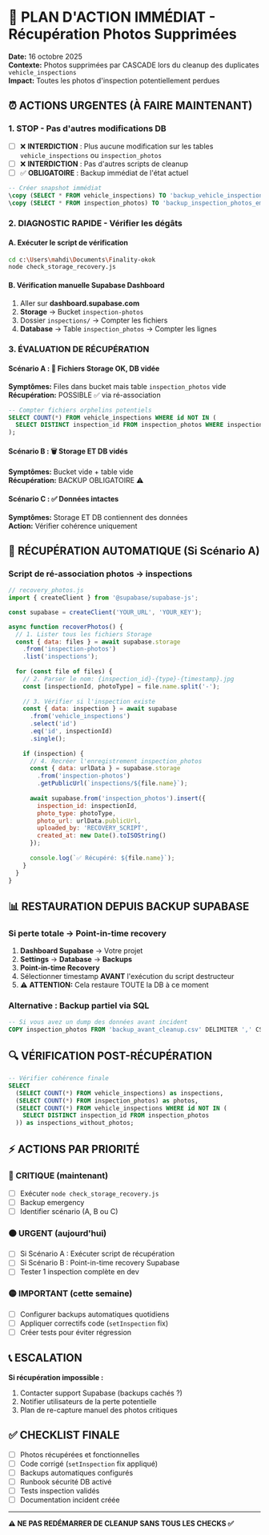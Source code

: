 # 🚨 PLAN D'ACTION IMMÉDIAT - Récupération Photos Supprimées

**Date:** 16 octobre 2025  
**Contexte:** Photos supprimées par CASCADE lors du cleanup des duplicates `vehicle_inspections`  
**Impact:** Toutes les photos d'inspection potentiellement perdues  

## ⏰ ACTIONS URGENTES (À FAIRE MAINTENANT)

### 1. STOP - Pas d'autres modifications DB
- [ ] ❌ **INTERDICTION** : Plus aucune modification sur les tables `vehicle_inspections` ou `inspection_photos`
- [ ] ❌ **INTERDICTION** : Pas d'autres scripts de cleanup 
- [ ] ✅ **OBLIGATOIRE** : Backup immédiat de l'état actuel

```sql
-- Créer snapshot immédiat
\copy (SELECT * FROM vehicle_inspections) TO 'backup_vehicle_inspections_emergency.csv' DELIMITER ',' CSV HEADER;
\copy (SELECT * FROM inspection_photos) TO 'backup_inspection_photos_emergency.csv' DELIMITER ',' CSV HEADER;
```

### 2. DIAGNOSTIC RAPIDE - Vérifier les dégâts

#### A. Exécuter le script de vérification
```bash
cd c:\Users\mahdi\Documents\Finality-okok
node check_storage_recovery.js
```

#### B. Vérification manuelle Supabase Dashboard
1. Aller sur **dashboard.supabase.com**
2. **Storage** → Bucket `inspection-photos`
3. Dossier `inspections/` → Compter les fichiers
4. **Database** → Table `inspection_photos` → Compter les lignes

### 3. ÉVALUATION DE RÉCUPÉRATION

#### Scénario A : 📁 Fichiers Storage OK, DB vidée
**Symptômes:** Files dans bucket mais table `inspection_photos` vide  
**Récupération:** POSSIBLE ✅ via ré-association

```sql
-- Compter fichiers orphelins potentiels
SELECT COUNT(*) FROM vehicle_inspections WHERE id NOT IN (
  SELECT DISTINCT inspection_id FROM inspection_photos WHERE inspection_id IS NOT NULL
);
```

#### Scénario B : 🗑️ Storage ET DB vidés
**Symptômes:** Bucket vide + table vide  
**Récupération:** BACKUP OBLIGATOIRE ⚠️

#### Scénario C : ✅ Données intactes
**Symptômes:** Storage ET DB contiennent des données  
**Action:** Vérifier cohérence uniquement

## 🔧 RÉCUPÉRATION AUTOMATIQUE (Si Scénario A)

### Script de ré-association photos → inspections

```javascript
// recovery_photos.js
import { createClient } from '@supabase/supabase-js';

const supabase = createClient('YOUR_URL', 'YOUR_KEY');

async function recoverPhotos() {
  // 1. Lister tous les fichiers Storage
  const { data: files } = await supabase.storage
    .from('inspection-photos')
    .list('inspections');
    
  for (const file of files) {
    // 2. Parser le nom: {inspection_id}-{type}-{timestamp}.jpg
    const [inspectionId, photoType] = file.name.split('-');
    
    // 3. Vérifier si l'inspection existe
    const { data: inspection } = await supabase
      .from('vehicle_inspections')
      .select('id')
      .eq('id', inspectionId)
      .single();
      
    if (inspection) {
      // 4. Recréer l'enregistrement inspection_photos
      const { data: urlData } = supabase.storage
        .from('inspection-photos')
        .getPublicUrl(`inspections/${file.name}`);
        
      await supabase.from('inspection_photos').insert({
        inspection_id: inspectionId,
        photo_type: photoType,
        photo_url: urlData.publicUrl,
        uploaded_by: 'RECOVERY_SCRIPT',
        created_at: new Date().toISOString()
      });
      
      console.log(`✅ Récupéré: ${file.name}`);
    }
  }
}
```

## 📊 RESTAURATION DEPUIS BACKUP SUPABASE

### Si perte totale → Point-in-time recovery

1. **Dashboard Supabase** → Votre projet
2. **Settings** → **Database** → **Backups**
3. **Point-in-time Recovery**
4. Sélectionner timestamp **AVANT** l'exécution du script destructeur
5. ⚠️ **ATTENTION:** Cela restaure TOUTE la DB à ce moment

### Alternative : Backup partiel via SQL

```sql
-- Si vous avez un dump des données avant incident
COPY inspection_photos FROM 'backup_avant_cleanup.csv' DELIMITER ',' CSV HEADER;
```

## 🔍 VÉRIFICATION POST-RÉCUPÉRATION

```sql
-- Vérifier cohérence finale
SELECT 
  (SELECT COUNT(*) FROM vehicle_inspections) as inspections,
  (SELECT COUNT(*) FROM inspection_photos) as photos,
  (SELECT COUNT(*) FROM vehicle_inspections WHERE id NOT IN (
    SELECT DISTINCT inspection_id FROM inspection_photos
  )) as inspections_without_photos;
```

## ⚡ ACTIONS PAR PRIORITÉ

### 🔴 CRITIQUE (maintenant)
- [ ] Exécuter `node check_storage_recovery.js`
- [ ] Backup emergency
- [ ] Identifier scénario (A, B ou C)

### 🟠 URGENT (aujourd'hui)
- [ ] Si Scénario A : Exécuter script de récupération
- [ ] Si Scénario B : Point-in-time recovery Supabase
- [ ] Tester 1 inspection complète en dev

### 🟡 IMPORTANT (cette semaine)
- [ ] Configurer backups automatiques quotidiens
- [ ] Appliquer correctifs code (`setInspection` fix)
- [ ] Créer tests pour éviter régression

## 📞 ESCALATION

**Si récupération impossible :**
1. Contacter support Supabase (backups cachés ?)
2. Notifier utilisateurs de la perte potentielle
3. Plan de re-capture manuel des photos critiques

## ✅ CHECKLIST FINALE

- [ ] Photos récupérées et fonctionnelles
- [ ] Code corrigé (`setInspection` fix appliqué)
- [ ] Backups automatiques configurés
- [ ] Runbook sécurité DB activé
- [ ] Tests inspection validés
- [ ] Documentation incident créée

---

**⚠️ NE PAS REDÉMARRER DE CLEANUP SANS TOUS LES CHECKS ✅**